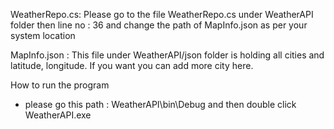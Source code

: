 WeatherRepo.cs: Please go to the file WeatherRepo.cs under WeatherAPI folder then line no : 36 and 
change the path of MapInfo.json as per your system location

MapInfo.json : This file under WeatherAPI/json folder is holding all cities and latitude, longitude.
If you want you can add more city here.

How to run the program
- please go this path : WeatherAPI\bin\Debug and then double click WeatherAPI.exe

